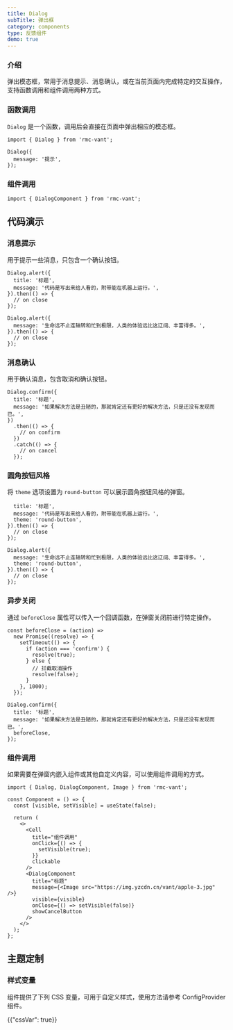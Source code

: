```yaml
---
title: Dialog
subTitle: 弹出框
category: components
type: 反馈组件
demo: true
---
```


### 介绍

弹出模态框，常用于消息提示、消息确认，或在当前页面内完成特定的交互操作，支持函数调用和组件调用两种方式。

### 函数调用

`Dialog` 是一个函数，调用后会直接在页面中弹出相应的模态框。

```tsx
import { Dialog } from 'rmc-vant';

Dialog({
  message: '提示',
});
```

### 组件调用

```tsx
import { DialogComponent } from 'rmc-vant';
```

## 代码演示

### 消息提示

用于提示一些消息，只包含一个确认按钮。

```tsx
Dialog.alert({
  title: '标题',
  message: '代码是写出来给人看的，附带能在机器上运行。',
}).then(() => {
  // on close
});

Dialog.alert({
  message: '生命远不止连轴转和忙到极限，人类的体验远比这辽阔、丰富得多。',
}).then(() => {
  // on close
});
```

### 消息确认

用于确认消息，包含取消和确认按钮。

```tsx
Dialog.confirm({
  title: '标题',
  message: '如果解决方法是丑陋的，那就肯定还有更好的解决方法，只是还没有发现而已。',
})
  .then(() => {
    // on confirm
  })
  .catch(() => {
    // on cancel
  });
```

### 圆角按钮风格

将 `theme` 选项设置为 `round-button` 可以展示圆角按钮风格的弹窗。

```tsx
  title: '标题',
  message: '代码是写出来给人看的，附带能在机器上运行。',
  theme: 'round-button',
}).then(() => {
  // on close
});

Dialog.alert({
  message: '生命远不止连轴转和忙到极限，人类的体验远比这辽阔、丰富得多。',
  theme: 'round-button',
}).then(() => {
  // on close
});
```

### 异步关闭

通过 `beforeClose` 属性可以传入一个回调函数，在弹窗关闭前进行特定操作。

```tsx
const beforeClose = (action) =>
  new Promise((resolve) => {
    setTimeout(() => {
      if (action === 'confirm') {
        resolve(true);
      } else {
        // 拦截取消操作
        resolve(false);
      }
    }, 1000);
  });

Dialog.confirm({
  title: '标题',
  message: '如果解决方法是丑陋的，那就肯定还有更好的解决方法，只是还没有发现而已。',
  beforeClose,
});
```

### 组件调用

如果需要在弹窗内嵌入组件或其他自定义内容，可以使用组件调用的方式。

```tsx
import { Dialog, DialogComponent, Image } from 'rmc-vant';

const Component = () => {
  const [visible, setVisible] = useState(false);

  return (
    <>
      <Cell
        title="组件调用"
        onClick={() => {
          setVisible(true);
        }}
        clickable
      />
      <DialogComponent
        title="标题"
        message={<Image src="https://img.yzcdn.cn/vant/apple-3.jpg" />}
        visible={visible}
        onClose={() => setVisible(false)}
        showCancelButton
      />
    </>
  );
};
```

## 主题定制

### 样式变量

组件提供了下列 CSS 变量，可用于自定义样式，使用方法请参考 ConfigProvider 组件。

{{"cssVar": true}}
